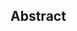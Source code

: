 <!-- This is the suggested template for new PRs. When opening a pull request to submit your Article, use an abbreviated title for the filename, `article-name.md`. The title should be 44 characters or fewer. -->

## Abstract

<!-- A short (~200 words) description of the commited article. -->
